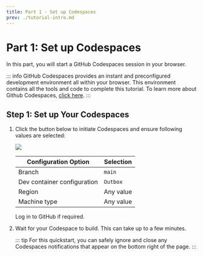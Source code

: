 ```yaml
---
title: Part 1 - Set up Codespaces
prev: ./tutorial-intro.md
---
```


# Part 1: Set up Codespaces

In this part, you will start a GitHub Codespaces session in your browser.

   ::: info
   GitHub Codespaces provides an instant and preconfigured development environment all within your browser. This environment contains all the tools and code to complete this tutorial. To learn more about Github Codespaces, [click here](https://github.com/features/codespaces).
   :::

## Step 1: Set up Your Codespaces

1. Click the button below to initiate Codespaces and ensure following values are selected:
   
   [![](https://github.com/codespaces/badge.svg)](https://github.com/codespaces/new?hide_repo_select=true&ref=main&repo=951198039&skip_quickstart=true&devcontainer_path=.devcontainer%2Foutbox%2Fdevcontainer.json)


   | Configuration Option           | Selection            |
   |--------------------------------|----------------------|
   | Branch                        | `main`   |
   | Dev container configuration   | `Outbox` |
   | Region   | Any value |
   | Machine type   | Any value |

   Log in to GitHub if required.

2. Wait for your Codespace to build. This can take up to a few minutes. 

   ::: tip
   For this quickstart, you can safely ignore and close any Codespaces notifications that appear on the bottom right of the page.
   :::